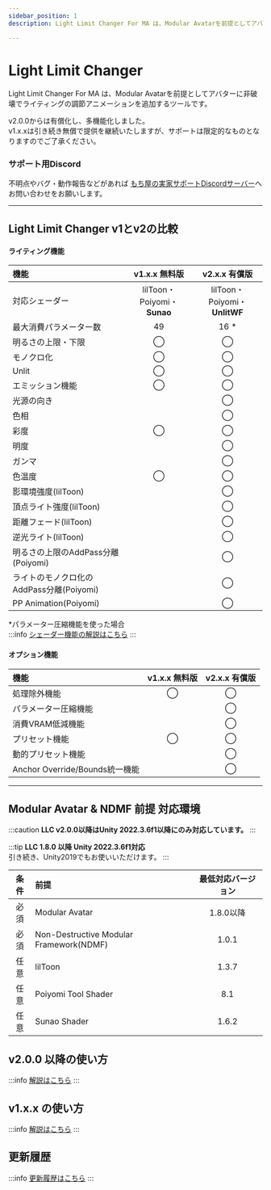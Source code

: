 ```yaml
---
sidebar_position: 1
description: Light Limit Changer For MA は、Modular Avatarを前提としてアバターにライティングの調節アニメーションを追加する非破壊ツールです。

---
```


# Light Limit Changer

Light Limit Changer For MA は、Modular Avatarを前提としてアバターに非破壊でライティングの調節アニメーションを追加するツールです。

v2.0.0からは有償化し、多機能化しました。  
v1.x.xは引き続き無償で提供を継続いたしますが、サポートは限定的なものとなりますのでご了承ください。

### サポート用Discord

不明点やバグ・動作報告などがあれば
[もち屋の実家サポートDiscordサーバー](https://discord.com/invite/aR383QA3nf)へお問い合わせをお願いします。

----
## Light Limit Changer v1とv2の比較

#### ライティング機能
|機能|v1.x.x 無料版|v2.x.x 有償版|
|:---|:---:|:---:|  
|対応シェーダー|lilToon・Poiyomi・**Sunao**|lilToon・Poiyomi・**UnlitWF**|
|最大消費パラメーター数|49|16 *|
|明るさの上限・下限|◯|◯|
|モノクロ化|◯|◯|
|Unlit|◯|◯|
|エミッション機能|◯|◯|
|光源の向き||◯|
|色相||◯|
|彩度|◯|◯|
|明度||◯|
|ガンマ||◯|
|色温度|◯|◯|
|影環境強度(lilToon)||◯|
|頂点ライト強度(lilToon)||◯|
|距離フェード(lilToon)||◯|
|逆光ライト(lilToon)||◯|
|明るさの上限のAddPass分離(Poiyomi)||◯|
|ライトのモノクロ化のAddPass分離(Poiyomi)||◯|
|PP Animation(Poiyomi)||◯|

*パラメーター圧縮機能を使った場合  
:::info
[シェーダー機能の解説はこちら](/docs/v2/v2-discription/disc_feature)
:::
#### オプション機能
|機能|v1.x.x 無料版|v2.x.x 有償版|
|:---|:---:|:---:|  
|処理除外機能|◯|◯|
|パラメーター圧縮機能||◯|
|消費VRAM低減機能||◯|
|プリセット機能|◯|◯|
|動的プリセット機能||◯|
|Anchor Override/Bounds統一機能||◯|

----
## Modular Avatar & NDMF 前提 対応環境

:::caution
**LLC v2.0.0以降はUnity 2022.3.6f1以降にのみ対応しています。**
:::

:::tip
**LLC 1.8.0 以降 Unity 2022.3.6f1対応**  
引き続き、Unity2019でもお使いいただけます。
:::
<br/>

|条件|前提|最低対応バージョン|
|:---:|:---|:---:|  
|必須|Modular Avatar|1.8.0以降|  
|必須|Non-Destructive Modular Framework(NDMF)|1.0.1|  
|任意|lilToon|1.3.7|
|任意|Poiyomi Tool Shader|8.1|
|任意|Sunao Shader|1.6.2|

## v2.0.0 以降の使い方

:::info
[解説はこちら](/docs/v2/v2-tutorial/howtouse-basic)
:::


## v1.x.x の使い方

:::info
[解説はこちら](/docs/v1/tutorial/howtouse-basic)
:::

## 更新履歴
:::info
[更新履歴はこちら](/docs/changelog)
:::